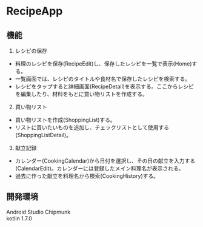 # RecipeApp

## 機能
1. レシピの保存
- 料理のレシピを保存(RecipeEdit)し、保存したレシピを一覧で表示(Home)する。
- 一覧画面では、レシピのタイトルや食材名で保存したレシピを検索する。
- レシピをタップすると詳細画面(RecipeDetail)を表示する。ここからレシピを編集したり、材料をもとに買い物リストを作成する。

2. 買い物リスト
- 買い物リストを作成(ShoppingList)する。
- リストに買いたいものを追加し、チェックリストとして使用する(ShoppingListDetail)。

3. 献立記録
- カレンダー(CookingCalendar)から日付を選択し、その日の献立を入力する(CalendarEdit)。カレンダーには登録したメイン料理名が表示される。
- 過去に作った献立を料理名から検索(CookingHistory)する。

## 開発環境
Android Studio Chipmunk   
kotlin 1.7.0


